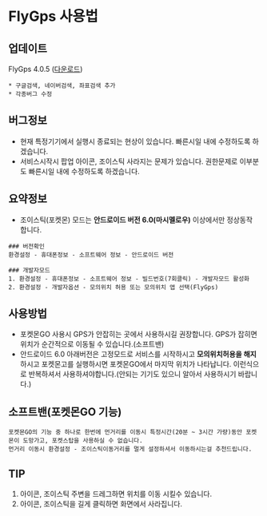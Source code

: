 # FlyGps 사용법

## 업데이트
FlyGps 4.0.5 ([다운로드](https://github.com/SamBoKing/Secret/raw/master/FlyGps_4.0.5.apk))
```
* 구글검색, 네이버검색, 좌표검색 추가
* 각종버그 수정
```

## 버그정보
* 현재 특정기기에서 실행시 종료되는 현상이 있습니다. 빠른시일 내에 수정하도록 하겠습니다.
* 서비스시작시 팝업 아이콘, 조이스틱 사라지는 문제가 있습니다. 권한문제로 이부분도 빠른시일 내에 수정하도록 하겠습니다.

## 요약정보
* 조이스틱(포켓몬) 모드는 **안드로이드 버전 6.0(마시멜로우)** 이상에서만 정상동작 합니다.
```
### 버전확인
환경설정 - 휴대폰정보 - 소프트웨어 정보 - 안드로이드 버전

### 개발자모드
1. 환경설정 - 휴대폰정보 - 소프트웨어 정보 - 빌드번호(7회클릭) - 개발자모드 활성화
2. 환경설정 - 개발자옵션 - 모의위치 허용 또는 모의위치 앱 선택(FlyGps)
```

## 사용방법
* 포켓몬GO 사용시 GPS가 안잡히는 곳에서 사용하시길 권장합니다. GPS가 잡히면 위치가 순간적으로 이동될 수 있습니다.(소프트밴)
* 안드로이드 6.0 아래버전은 고정모드로 서비스를 시작하시고 **모의위치허용을 해지**하시고 포켓몬고를 실행하시면 포켓몬GO에서 마지막 위치가 나타납니다. 이런식으로 반복하셔서 사용하셔야합니다.(안되는 기기도 있으니 알아서 사용하시기 바랍니다.)

## 소프트밴(포켓몬GO 기능)
```
포켓몬GO의 기능 중 하나로 한번에 먼거리를 이동시 특정시간(20분 ~ 3시간 가량)동안 포켓몬이 도망가고, 포켓스탑을 사용하실 수 없습니다.
먼거리 이동시 환경설정 - 조이스틱이동거리를 멀게 설정하셔서 이동하시는걸 추천드립니다.
```

## TIP
1. 아이콘, 조이스틱 주변을 드레그하면 위치를 이동 시킬수 있습니다.
2. 아이콘, 조이스틱을 길게 클릭하면 화면에서 사라집니다.

